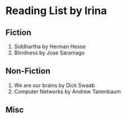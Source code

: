 Reading List by Irina
=====================

## Fiction
1. Siddhartha by Herman Hesse
2. Blindness by Jose Saramago

## Non-Fiction
1. We are our brains by Dick Swaab
2. Computer Networks by Andrew Tanenbaum

## Misc
